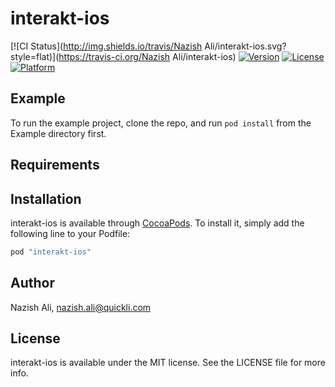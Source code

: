 # interakt-ios

[![CI Status](http://img.shields.io/travis/Nazish Ali/interakt-ios.svg?style=flat)](https://travis-ci.org/Nazish Ali/interakt-ios)
[![Version](https://img.shields.io/cocoapods/v/interakt-ios.svg?style=flat)](http://cocoapods.org/pods/interakt-ios)
[![License](https://img.shields.io/cocoapods/l/interakt-ios.svg?style=flat)](http://cocoapods.org/pods/interakt-ios)
[![Platform](https://img.shields.io/cocoapods/p/interakt-ios.svg?style=flat)](http://cocoapods.org/pods/interakt-ios)

## Example

To run the example project, clone the repo, and run `pod install` from the Example directory first.

## Requirements

## Installation

interakt-ios is available through [CocoaPods](http://cocoapods.org). To install
it, simply add the following line to your Podfile:

```ruby
pod "interakt-ios"
```

## Author

Nazish Ali, nazish.ali@quickli.com

## License

interakt-ios is available under the MIT license. See the LICENSE file for more info.
